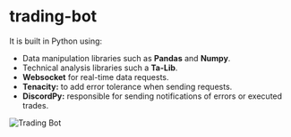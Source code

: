 # trading-bot
It is built in Python using:

- Data manipulation libraries such as **Pandas** and **Numpy**.
- Technical analysis libraries such a **Ta-Lib**.
- **Websocket** for real-time data requests.
- **Tenacity:** to add error tolerance when sending requests.
- **DiscordPy:** responsible for sending notifications of errors or executed trades.



![Trading Bot](https://github.com/user-attachments/assets/d768e763-96db-4739-88d9-f711ab585736)
